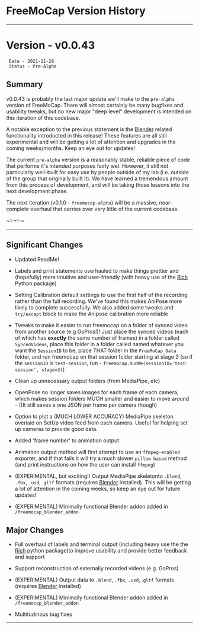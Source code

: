 # FreeMoCap Version History
__________________________

# Version - v0.0.43
 ```
  Date - 2021-11-28
  Status - Pre-Alpha
```
## Summary

v0.0.43 is probably the last major update we'll make to the `pre-alpha` version of FreeMoCap. There will almost certainly be many bugfixes and usability tweaks, but no new major "deep level" development is intended on *this* iteration of this codebase.

A notable exception to the previous statement is the [Blender](https://blender.org) related functionality introducted in this release! These features are all still experimental and will be getting a lot of attention and upgrades in the coming weeks/months. Keep an eye out for updates!

The current `pre-alpha` version is a reasonably stable, reliable piece of code that performs it's intended purposes fairly wel. However, it still not particularly well-built for easy use by people outside of my lab (i.e. outside of the group that originally built it). We have learned a tremendous amount from this process of development, and will be taking those lessons into the next development phase. 

The next iteration (v0.1.0 - `freemocap-alpha`) will be a massive, near-complete overhaul that carries over very little of the current codebase. 

~✨💀✨~

----
## Significant Changes
- Updated ReadMe!

- Labels and print statements overhauled to make things prettier and (hopefully) more intuitive and user-friendly (with heavy use of the [Rich](https://github.com/willmcgugan/rich) Python package)




- Setting Calibration default settings to use the first half of the recording rather than the full recording. We've found this makes AniPose more likely to complete successfully. We also added some tweaks and `try/except` block to make the Anipose calibration more reliable


- Tweaks to make it easier to run freemocap on a folder of synced video from another source (e.g GoPros!)! Just place the synced videos (each of which has **exactly** the same number of frames)  in a folder called `SyncedVideos`, place this folder in a folder called named whatever you want the `SessionID` to be, place THAT folder in the `FreeMoCap_Data` folder, and run freemocap on that session folder starting at stage 3 (so if the  `sessionID` is `test-session`, run - `freemocap.RunMe(sessionID='test-session', stage=3)`)



- Clean up unnecessary output folders (from MediaPipe, etc)
 
- OpenPose no longer saves images for each frame of each camera, which makes session folders MUCH smaller and easier to move around -  ()It still saves a one JSON per frame per camera though)

 - Option to plot a (MUCH LOWER ACCURACY) MediaPipe skeleton overlaid on SetUp video feed from each camera. Useful for helping set up cameras to provide good data. 

 - Added 'frame number' to animation output
  

 - Animation output method will first attempt to use an `ffmpeg-enabled` exporter, and if that fails it will try a much slower `pillow based` method (and print instructions on how the user can install `ffmpeg`)

- (EXPERIMENTAL, but exciting!) Output MediaPipe skeletonto `.blend`, `.fbx`, `.usd`, .`gltf` formats (requires [Blender](https://blender.org) installed). This will be getting a lot of attention in the coming weeks, so keep an eye out for future updates!

- (EXPERIMENTAL) Minimally functional Blender addon added in `/freemocap_blender_addon`














## Major Changes

- Full overhaul of labels and terminal output (including heavy use the the [Rich](https://github.com/willmcgugan/rich) python package)to improve usability and provide better feedback and support 
  
- Support reconstruction of externally recorded videos (e.g. GoPros)
- (EXPERIMENTAL) Output data to `.blend`, `.fbx`, `.usd`, .`gltf` formats (requires [Blender](https://blender.org) installed) 
- (EXPERIMENTAL) Minimally functional Blender addon added in `/freemocap_blender_addon`


 - Multitudinous bug fixes

____________________________
